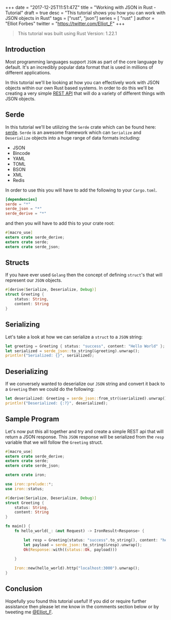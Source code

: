 +++
date = "2017-12-25T11:51:47Z"
title = "Working with JSON in Rust - Tutorial"
draft = true
desc = "This tutorial shows you how you can work with JSON objects in Rust"
tags = ["rust", "json"]
series = [ "rust" ]
author = "Elliot Forbes"
twitter = "https://twitter.com/Elliot_F"
+++

> This tutorial was built using Rust Version: 1.22.1

## Introduction

Most programming languages support `JSON` as part of the core language by default. It's an incredibly popular data format that is used in millions of different applications. 

In this tutorial we'll be looking at how you can effectively work with JSON objects within our own Rust based systems. In order to do this we'll be creating a very simple [REST API](/general/what-is-a-rest-api) that will do a variety of different things with JSON objects. 

## Serde

In this tutorial we'll be utilizing the `Serde` crate which can be found here: [serde](https://serde.rs/). `Serde` is an awesome framework which can `Serialize` and `Deserialize` objects into a huge range of data formats including:

* JSON
* Bincode
* YAML
* TOML
* BSON
* XML
* Redis

In order to use this you will have to add the following to your `Cargo.toml`.

```toml
[dependencies]
serde = "*"
serde_json = "*"
serde_derive = "*"
```

and then you will have to add this to your crate root:

```rust
#[macro_use]
extern crate serde_derive;
extern crate serde;
extern crate serde_json;
```

## Structs

If you have ever used `Golang` then the concept of defining `struct`'s that will represent our `JSON` objects.

```rust
#[derive(Serialize, Deserialize, Debug)]
struct Greeting {
    status: String,
    content: String
}
```

## Serializing

Let's take a look at how we can serialize a `struct` to a `JSON` string:

```rust
let greeting = Greeting { status: "success", content: "Hello World" };
let serialized = serde_json::to_string(&greeting).unwrap();
println!("Serialized: {}", serialized);
```

## Deserializing

If we conversely wanted to deserialize our `JSON` string and convert it back to a `Greeting` then we could do the following:

```rust
let deserialized: Greeting = serde_json::from_str(&serialized).unwrap();
println!("Deserialized: {:?}", deserialized);
```

## Sample Program

Let's now put this all together and try and create a simple REST api that will return a JSON response. This `JSON` response will be serialized from the `resp` variable that we will follow the `Greeting` struct.

```rust
#[macro_use]
extern crate serde_derive;
extern crate serde;
extern crate serde_json;

extern crate iron;

use iron::prelude::*;
use iron::status;

#[derive(Serialize, Deserialize, Debug)]
struct Greeting {
    status: String,
    content: String
}

fn main() {
    fn hello_world(_: &mut Request) -> IronResult<Response> {

        let resp = Greeting{status: "success".to_string(), content: "hello world".to_string()};
        let payload = serde_json::to_string(&resp).unwrap();
        Ok(Response::with((status::Ok, payload)))
    
    }

    Iron::new(hello_world).http("localhost:3000").unwrap();
}
```
 
## Conclusion

Hopefully you found this tutorial useful! If you did or require further assistance then please let me know in the comments section below or by tweeting me [@Elliot_F](https://twitter.com/elliot_f).

